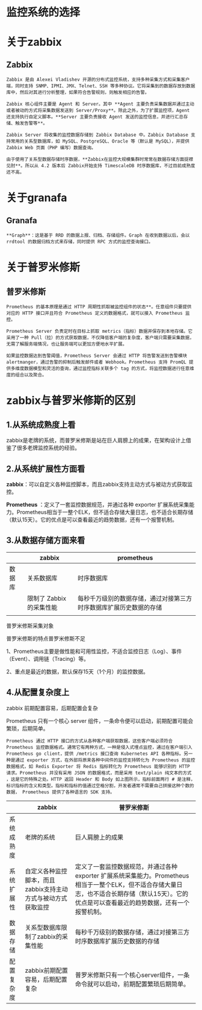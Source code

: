 # 监控系统的选择



# 关于zabbix

## **Zabbix**

```
Zabbix 是由 Alexei Vladishev 开源的分布式监控系统，支持多种采集方式和采集客户端，同时支持 SNMP、IPMI、JMX、Telnet、SSH 等多种协议。它将采集到的数据存放到数据库中，然后对其进行分析整理，如果符合告警规则，则触发相应的告警。

Zabbix 核心组件主要是 Agent 和 Server。其中 **Agent 主要负责采集数据并通过主动或者被动的方式将采集数据发送到 Server/Proxy**。除此之外，为了扩展监控项，Agent 还支持执行自定义脚本。**Server 主要负责接收 Agent 发送的监控信息，并进行汇总存储、触发告警等**。

Zabbix Server 将收集的监控数据存储到 Zabbix Database 中。Zabbix Database 支持常用的关系型数据库，如 MySQL、PostgreSQL、Oracle 等（默认是 MySQL），并提供 Zabbix Web 页面（PHP 编写）数据查询。

由于使用了关系型数据存储时序数据，**Zabbix在监控大规模集群时常常在数据存储方面捉襟见肘**。所以从 4.2 版本后 Zabbix开始支持 TimescaleDB 时序数据库，不过目前成熟度还不高。
```



# 关于granafa

## **Granafa**

```
**Graph**：这是基于 RRD 的数据上报、归档、存储组件。Graph 在收到数据以后，会以 rrdtool 的数据归档方式来存储，同时提供 RPC 方式的监控查询接口。
```



# 关于普罗米修斯

## 普罗米修斯

```
Prometheus 的基本原理是通过 HTTP 周期性抓取被监控组件的状态**。任意组件只要提供对应的 HTTP 接口并且符合 Prometheus 定义的数据格式，就可以接入 Prometheus 监控。

Prometheus Server 负责定时在目标上抓取 metrics（指标）数据并保存到本地存储。它采用了一种 Pull（拉）的方式获取数据，不仅降低客户端的复杂度，客户端只需要采集数据，无需了解服务端情况，也让服务端可以更加方便地水平扩展。

如果监控数据达到告警阈值，Prometheus Server 会通过 HTTP 将告警发送到告警模块 alertmanger，通过告警的抑制后触发邮件或者 Webhook。Prometheus 支持 PromQL 提供多维度数据模型和灵活的查询，通过监控指标关联多个 tag 的方式，将监控数据进行任意维度的组合以及聚合。
```





# zabbix与普罗米修斯的区别

## 1.从系统成熟度上看

zabbix是老牌的系统，而普罗米修斯是站在巨人肩膀上的成果，在架构设计上借鉴了很多老牌监控系统的经验。



## 2.从系统扩展性方面看

**zabbix**：可以自定义各种监控脚本，而且zabbix支持主动方式与被动方式获取监控。

**Prometheus** ：定义了一套监控数据规范，并通过各种 exporter 扩展系统采集能力。Prometheus相当于一整个ELK，但不适合存储大量日志，也不适合长期存储（默认15天）。它的优点是可以查看最近的趋势数据，还有一个报警机制。



## 3.**从数据存储方面来看**



|        | zabbix                   | prometheus                                                   |
| ------ | ------------------------ | ------------------------------------------------------------ |
| 数据库 | 关系数据库               | 时序数据库                                                   |
|        | 限制了 Zabbix 的采集性能 | 每秒千万级别的数据存储，通过对接第三方时序数据库扩展历史数据的存储 |
|        |                          |                                                              |







普罗米修斯采集对象



普罗米修斯的特点普罗米修斯不足

1、Prometheus主要是做性能和可用性监控，不适合监控日志（Log）、事件（Event）、调用链（Tracing）等。

2、重点是最近的数据，默认保存15天（1个月）的监控数据。





## 4.**从配置复杂度上**

zabbix 前期配置容易，后期配置会复杂

Prometheus 只有一个核心 server 组件，一条命令便可以启动，前期配置可能会繁琐，后期简单。

```
Prometheus 通过 HTTP 接口的方式从各种客户端获取数据，这些客户端必须符合 Prometheus 监控数据格式。通常它有两种方式，一种是侵入式埋点监控，通过在客户端引入Prometheus go client，提供 /metrics 接口查询 Kubernetes API 各种指标。另一种是通过 exporter 方式，在外部将原来各种中间件的监控支持转化为 Prometheus 的监控数据格式，如 Redis Exporter 将 Redis 指标转化为 Prometheus 能够识别的 HTTP 请求。Prometheus 并没有采用 JSON 的数据格式，而是采用 text/plain 纯文本的方式 ，这是它的特殊之处。HTTP 返回 Header 和 Body 如上图所示，指标前面两行 # 是注释，标识指标的含义和类型。指标和指标的值通过空格分割，开发者通常不需要自己拼接这种个数的数据， Prometheus 提供了各种语言的 SDK 支持。
```







|            | zabbix                                                       | 普罗米修斯                                                   |
| ---------- | ------------------------------------------------------------ | ------------------------------------------------------------ |
| 系统成熟度 | 老牌的系统                                                   | 巨人肩膀上的成果                                             |
| 系统扩展性 | 自定义各种监控脚本，而且zabbix支持主动方式与被动方式获取监控 | 定义了一套监控数据规范，并通过各种 exporter 扩展系统采集能力。Prometheus相当于一整个ELK，但不适合存储大量日志，也不适合长期存储（默认15天）。它的优点是可以查看最近的趋势数据，还有一个报警机制。 |
| 数据存储   | 关系型数据库限制了zabbix的采集性能                           | 每秒千万级别的数据存储，通过对接第三方时序数据库扩展历史数据的存储 |
| 配置复杂度 | zabbix前期配置容易，后期配置复杂                             | 普罗米修斯只有一个核心server组件，一条命令就可以启动，前期配置繁琐后期简单。 |







